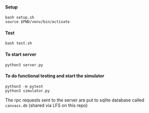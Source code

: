 #### Setup
```
bash setup.sh
source $PWD/venv/bin/activate
```

#### Test
`bash test.sh`

#### To start server

`python3 server.py`


#### To do functional testing and start the simulator

```
python3 -m pytest
python3 simulator.py
```

The rpc requests sent to the server are put to sqlite database called `canvass.db` (shared via LFS on this repo)

